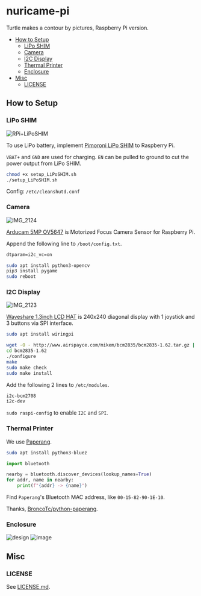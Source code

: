 # nuricame-pi

Turtle makes a contour by pictures, Raspberry Pi version.

- [How to Setup](#how-to-setup)
  - [LiPo SHIM](#lipo-shim)
  - [Camera](#camera)
  - [I2C Display](#i2c-display)
  - [Thermal Printer](#thermal-printer)
  - [Enclosure](#enclosure)
- [Misc](#misc)
  - [LICENSE](#license)

## How to Setup

### LiPo SHIM

![RPi+LiPoSHIM](https://user-images.githubusercontent.com/32637762/75518641-c190f500-5a44-11ea-8736-6ecb60e01e31.jpg)

To use LiPo battery, implement [Pimoroni LiPo SHIM](https://shop.pimoroni.com/products/lipo-shim) to Raspberry Pi.

`VBAT+` and `GND` are used for charging.
`EN` can be pulled to ground to cut the power output from LiPo SHIM.

```sh
chmod +x setup_LiPoSHIM.sh
./setup_LiPoSHIM.sh
```

Config: `/etc/cleanshutd.conf`

### Camera

![IMG_2124](https://user-images.githubusercontent.com/32637762/75620129-114bf980-5bc8-11ea-9ea2-bf4a6d332509.jpg)

[Arducam 5MP OV5647](https://www.arducam.com/product/5mp-ov5647-motorized-focus-camera-sensor-raspberry-pi/) is Motorized Focus Camera Sensor for Raspberry Pi.

Append the following line to `/boot/config.txt`.

```txt
dtparam=i2c_vc=on
```

```sh
sudo apt install python3-opencv
pip3 install pygame
sudo reboot
```

### I2C Display

![IMG_2123](https://user-images.githubusercontent.com/32637762/75620123-fc6f6600-5bc7-11ea-8c64-a6be5f6e3077.jpg)

[Waveshare 1.3inch LCD HAT](https://www.waveshare.com/1.3inch-lcd-hat.htm) is 240x240 diagonal display with 1 joystick and 3 buttons via SPI interface.

```sh
sudo apt install wiringpi
```

```sh
wget -O - http://www.airspayce.com/mikem/bcm2835/bcm2835-1.62.tar.gz | tar zxvf -
cd bcm2835-1.62
./configure
make
sudo make check
sudo make install
```

Add the following 2 lines to `/etc/modules`.

```txt
i2c-bcm2708
i2c-dev
```

`sudo raspi-config` to enable `I2C` and `SPI`.

### Thermal Printer

We use [Paperang](https://www.paperang.com/).

```sh
sudo apt install python3-bluez
```

```python
import bluetooth

nearby = bluetooth.discover_devices(lookup_names=True)
for addr, name in nearby:
    print(f"{addr} -> {name}")
```

Find `Paperang`'s Bluetooth MAC address, like `00-15-82-90-1E-10`.

Thanks, [BroncoTc/python-paperang](https://github.com/BroncoTc/python-paperang).

### Enclosure

![design](https://user-images.githubusercontent.com/32637762/75762258-b8be5d00-5d7d-11ea-8768-278da57440ae.png)
![image](https://user-images.githubusercontent.com/32637762/75762351-e0152a00-5d7d-11ea-9ec4-613414146d1c.png)

## Misc

### LICENSE

See [LICENSE.md](LICENSE.md).
